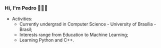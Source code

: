 ### Hi, I'm Pedro 👨🏻‍💻

- Activities:
  - Currently undergrad in Computer Science - University of Brasília - Brasil;
  - Interests range from Education to Machine Learning;
  - Learning Python and C++.
